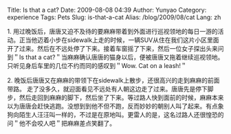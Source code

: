 Title: Is that a cat?
Date: 2009-08-08 04:39
Author: Yunyao
Category: experience
Tags: Pets
Slug: is-that-a-cat
Alias: /blog/2009/08/cat
Lang: zh

1\. 用过晚饭后，唐唐又迫不及待的要麻麻带着到外面进行巡视领地的每日一游的活动。正当他迈着小步在sidewalk上走的时候，一辆SUV从住在我们这片小区里面开了过来。然后在不远处停了下来。接着车窗摇了下来，然后一位女子探出头来问到＂Is that a cat?＂当麻麻确认唐唐的猫身以后，便被唐唐又拖着继续巡视领地。只听见身后车里的几位不约而同的感叹到＂Wow. Cat on a leash!＂

2\. 晚饭后唐唐又在麻麻的带领下在sidewalk上散步，还很高兴的走到麻麻的前面带路。 走了没多久，就迎面看见不远处有人朝这边走了过来。唐唐先是停下脚步，然后走回到麻麻的脚下，然后坐了下来。等过路人快到面前的时候，麻麻本来以为唐唐会赶快逃跑。没想到到他不但不跑，反而妙妙的朝别人叫了起来。有点象狗向陌生人汪汪叫一样的，不过是在原地叫。更雷人的是，这名过路人还很惶恐的问＂他不会咬人吧＂把麻麻差点笑翻了。

